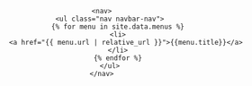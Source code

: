 <header>
    <div class="top">
        <a href="{{ '/' | relative_url }}" class="logo"></a>
    </div>
	
    <nav>
        <ul class="nav navbar-nav">
            {% for menu in site.data.menus %}
            <li>
                <a href="{{ menu.url | relative_url }}">{{menu.title}}</a>
            </li>
            {% endfor %}
        </ul>
    </nav>
</header>
